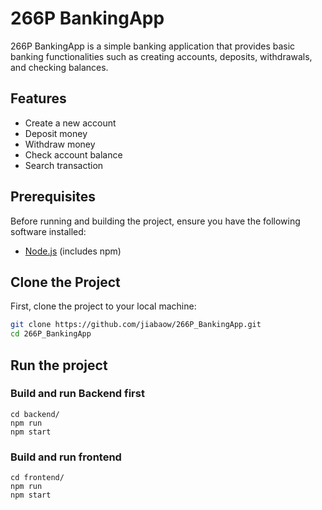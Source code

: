# 266P BankingApp

266P BankingApp is a simple banking application that provides basic banking functionalities such as creating accounts, deposits, withdrawals, and checking balances.

## Features

- Create a new account
- Deposit money
- Withdraw money
- Check account balance
- Search transaction

## Prerequisites

Before running and building the project, ensure you have the following software installed:

- [Node.js](https://nodejs.org/) (includes npm)

## Clone the Project

First, clone the project to your local machine:

```bash
git clone https://github.com/jiabaow/266P_BankingApp.git
cd 266P_BankingApp
```

## Run the project
### Build and run Backend first
```code
cd backend/
npm run
npm start
```
### Build and run frontend
```code
cd frontend/
npm run
npm start
```
